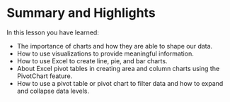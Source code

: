 # Summary and Highlights

In this lesson you have learned:

- The importance of charts and how they are able to shape our data.
- How to use visualizations to provide meaningful information.
- How to use Excel to create line, pie, and bar charts.
- About Excel pivot tables in creating area and column charts using the PivotChart feature.
- How to use a pivot table or pivot chart to filter data and how to expand and collapse data levels.
